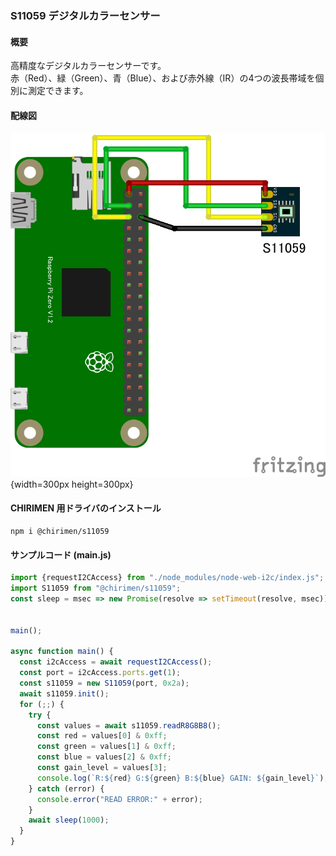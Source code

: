 ### S11059 デジタルカラーセンサー

#### 概要

高精度なデジタルカラーセンサーです。  
赤（Red）、緑（Green）、青（Blue）、および赤外線（IR）の4つの波長帯域を個別に測定できます。

#### 配線図

![配線図](./schematic.png "schematic"){width=300px height=300px}

#### CHIRIMEN 用ドライバのインストール

```shell
npm i @chirimen/s11059
```

#### サンプルコード (main.js)

```javascript
import {requestI2CAccess} from "./node_modules/node-web-i2c/index.js";
import S11059 from "@chirimen/s11059";
const sleep = msec => new Promise(resolve => setTimeout(resolve, msec));


main();

async function main() {
  const i2cAccess = await requestI2CAccess();
  const port = i2cAccess.ports.get(1);
  const s11059 = new S11059(port, 0x2a);
  await s11059.init();
  for (;;) {
    try {
      const values = await s11059.readR8G8B8();
      const red = values[0] & 0xff;
      const green = values[1] & 0xff;
      const blue = values[2] & 0xff;
      const gain_level = values[3];
      console.log(`R:${red} G:${green} B:${blue} GAIN: ${gain_level}`);
    } catch (error) {
      console.error("READ ERROR:" + error);
    }
    await sleep(1000);
  }
}
```
